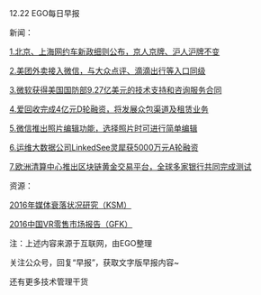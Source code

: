 12.22 EGO每日早报

新闻：

[1.北京、上海网约车新政细则公布，京人京牌、沪人沪牌不变](http://36kr.com/p/5059915.html?ktm_source=feed)

[2.美团外卖接入微信，与大众点评、滴滴出行等入口同级](http://tech.qq.com/a/20161221/017563.htm)

[3.微软获得美国国防部9.27亿美元的技术支持和咨询服务合同](http://tech.qq.com/a/20161221/020400.htm)

[4.爱回收完成4亿元D轮融资，将发展众包渠道及租赁业务](http://36kr.com/p/5059844.html?ktm_source=feed)

[5.微信推出照片编辑功能，选择照片时可进行简单编辑](http://36kr.com/p/5059862.html?ktm_source=feed)

[6.运维大数据公司LinkedSee灵犀获5000万元A轮融资](http://36kr.com/p/5059497.html?ktm_source=feed)

[7.欧洲清算中心推出区块链黄金交易平台，全球多家银行共同完成测试](http://www.leiphone.com/news/201612/D1mSp9h7so9IVFz7.html)

资源：

[2016年媒体衰落状况研究（KSM）](http://ksmmedia.com/files/7314/7889/9651/2Web_2016_FALL_KSM_SOM.pdf)

[2016中国VR零售市场报告（GFK）](http://www.199it.com/archives/547645.html)

注：上述内容来源于互联网，由EGO整理

关注公众号，回复“早报”，获取文字版早报内容~

还有更多技术管理干货
